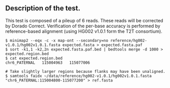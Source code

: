 ## Description of the test.

This test is composed of a pileup of 6 reads.
These reads will be corrected by Dorado Correct.
Verification of the per-base accuracy is performed by reference-based alignment (using HG002 v1.0.1 form the T2T consortium).

```
$ minimap2 --eqx -c -x map-ont --secondary=no reference/hg002-v1.0.1/hg002v1.0.1.fasta expected.fasta > expected.fasta.paf
$ sort -k1,1 -k2,2n expected.fasta.paf.bed | bedtools merge -d 1000 > expected.region.bed
$ cat expected.region.bed
chr6_PATERNAL	115004963	115077006

# Take slightly larger regions because flanks may have been unaligned.
$ samtools faidx ~/data/reference/hg002-v1.0.1/hg002v1.0.1.fasta "chr6_PATERNAL:115004800-115077200" > ref.fasta
```
